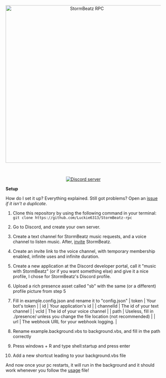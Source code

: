 <div align="center">
  <br />
  <p>
    <a href="https://luckiecrab.nl"><img src="https://cdn.luckiecrab.nl/sb-rpc-setup.png" width="512" alt="StormBeatz RPC" /></a>
  </p>
  <br />
  <p>
    <a href="https://invite.luckiecrab.nl"><img src="https://img.shields.io/discord/802611458525233162?color=5865F2&logo=discord&logoColor=white" alt="Discord server" /></a>
  </p>
</div>

**Setup**

How do I set it up? Everything explained. Still got problems? Open an [issue](https://github.com/Luckie6313/StormBeatz-rpc/issues "Open an issue if you have a problem or question.") *if it isn't a duplicate*.

1. Clone this repository by using the following command in your terminal:
`git clone https://github.com/Luckie6313/StormBeatz-rpc`

2. Go to Discord, and create your own server.

3. Create a text channel for StormBeatz music requests, and a voice channel to listen music. After, [invite](https://link.stormbeatz.org/invite) StormBeatz.

4. Create an invite link to the voice channel, with temporary membership enabled, infinite uses and infinite duration.

5. Create a new application at the Discord developer portal, call it "music with StormBeatz" (or if you want something else) and give it a nice profile, I chose for StormBeatz's Discord profile.

6. Upload a rich presence asset called "sb" with the same (or a different) profile picture from step 5

7. Fill in example.config.json and rename it to "config.json"
| token | Your bot's token |
| id | Your application's id |
| channelId | The id of your text channel |
| vcId | The id of your voice channel |
| path | Useless, fill in ./presence/ unless you change the file location (not recommended) |
| url | The webhook URL for your webhook logging. |

8. Rename example.background.vbs to background.vbs, and fill in the path correctly

9. Press windows + R and type shell:startup and press enter

10. Add a new shortcut leading to your background.vbs file

And now once your pc restarts, it will run in the background and it should work whenever you follow the [usage]("./usage.md) file!